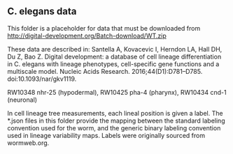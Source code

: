 ## C. elegans data

This folder is a placeholder for data that must be downloaded from http://digital-development.org/Batch-download/WT.zip

These data are described in:
Santella A, Kovacevic I, Herndon LA, Hall DH, Du Z, Bao Z. Digital development: a database of cell lineage differentiation in C. elegans with lineage phenotypes, cell-specific gene functions and a multiscale model. Nucleic Acids Research. 2016;44(D1):D781–D785. doi:10.1093/nar/gkv1119. 

RW10348 nhr-25 (hypodermal), RW10425 pha-4 (pharynx), RW10434 cnd-1 (neuronal)

In cell lineage tree measurements, each lineal position is given a label. The *.json files in this folder provide the mapping between the standard labeling convention used for the worm, and the generic binary labeling convention used in lineage variability maps. Labels were originally sourced from wormweb.org.




